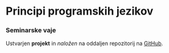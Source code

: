 # Principi programskih jezikov

### Seminarske vaje


Ustvarjen **projekt** in *naložen* na oddaljen repozitorij na [GitHub](https://github.com/).